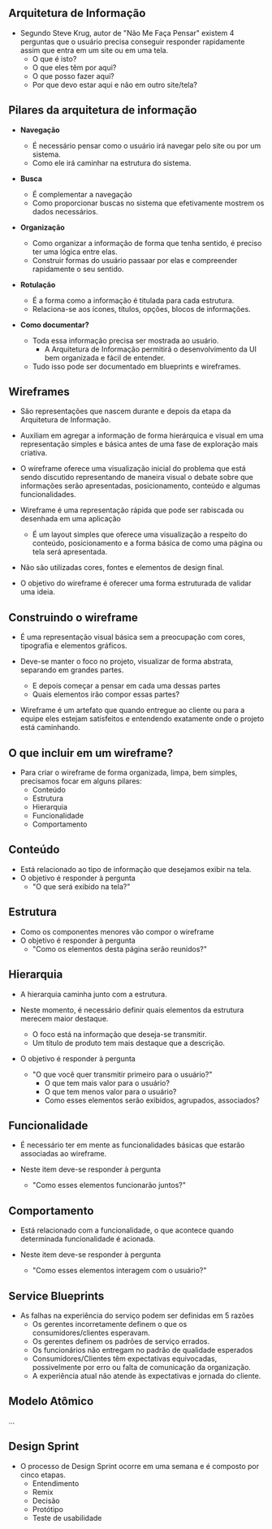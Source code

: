 ## Arquitetura de Informação

- Segundo Steve Krug, autor de "Não Me Faça Pensar" existem 4 perguntas que o usuário precisa conseguir responder rapidamente assim que entra em um site ou em uma tela.
    - O que é isto?
    - O que eles têm por aqui?
    - O que posso fazer aqui?
    - Por que devo estar aqui e não em outro site/tela?

## Pilares da arquitetura de informação

- **Navegação**
    - É necessário pensar como o usuário irá navegar pelo site ou por um sistema.
    - Como ele irá caminhar na estrutura do sistema.

- **Busca**
    - É complementar a navegação
    - Como proporcionar buscas no sistema que efetivamente mostrem os dados necessários.

- **Organização**
    - Como organizar a informação de forma que tenha sentido, é preciso ter uma lógica entre elas.
    - Construir formas do usuário passaar por elas e compreender rapidamente o seu sentido.

- **Rotulação**
    - É a forma como a informação é titulada para cada estrutura.
    - Relaciona-se aos ícones, títulos, opções, blocos de informações.

- **Como documentar?**
    - Toda essa informação precisa ser mostrada ao usuário.
        - A Arquitetura de Informação permitirá o desenvolvimento da UI bem organizada e fácil de entender.
    - Tudo isso pode ser documentado em blueprints e wireframes.

## Wireframes

- São representações que nascem durante e depois da etapa da Arquitetura de Informação.

- Auxiliam em agregar a informação de forma hierárquica e visual em uma representação simples e básica antes de uma fase de exploração mais criativa.

- O wireframe oferece uma visualização inicial do problema que está sendo discutido representando de maneira visual o debate sobre que informações serão apresentadas, posicionamento, conteúdo e algumas funcionalidades.

- Wireframe é uma representação rápida que pode ser rabiscada ou desenhada em uma aplicação
    - É um layout simples que oferece uma visualização a respeito do conteúdo, posicionamento e a forma básica de como uma página ou tela será apresentada.

- Não são utilizadas cores, fontes e elementos de design final.

- O objetivo do wireframe é oferecer uma forma estruturada de validar uma ideia.

## Construindo o wireframe

- É uma representação visual básica sem a preocupação com cores, tipografia e elementos gráficos.

- Deve-se manter o foco no projeto, visualizar de forma abstrata, separando em grandes partes.
    - E depois começar a pensar em cada uma dessas partes
    - Quais elementos irão compor essas partes?

- Wireframe é um artefato que quando entregue ao cliente ou para a equipe eles estejam satisfeitos e entendendo exatamente onde o projeto está caminhando.

## O que incluir em um wireframe?

- Para criar o wireframe de forma organizada, limpa, bem simples, precisamos focar em alguns pilares:
    - Conteúdo
    - Estrutura
    - Hierarquia
    - Funcionalidade
    - Comportamento

## Conteúdo

- Está relacionado ao tipo de informação que desejamos exibir na tela.
- O objetivo é responder à pergunta
    - "O que será exibido na tela?"

## Estrutura

- Como os componentes menores vão compor o wireframe
- O objetivo é responder à pergunta
    - "Como os elementos desta página serão reunidos?"

## Hierarquia

- A hierarquia caminha junto com a estrutura.

- Neste momento, é necessário definir quais elementos da estrutura merecem maior destaque.
    - O foco está na informação que deseja-se transmitir.
    - Um título de produto tem mais destaque que a descrição.

- O objetivo é responder à pergunta
    - "O que você quer transmitir primeiro para o usuário?"
        - O que tem mais valor para o usuário?
        - O que tem menos valor para o usuário?
        - Como esses elementos serão exibidos, agrupados, associados?

## Funcionalidade

- É necessário ter em mente as funcionalidades básicas que estarão associadas ao wireframe.

- Neste item deve-se responder à pergunta
    - "Como esses elementos funcionarão juntos?"

## Comportamento

- Está relacionado com a funcionalidade, o que acontece quando determinada funcionalidade é acionada.

- Neste item deve-se responder à pergunta
    - "Como esses elementos interagem com o usuário?"

## Service Blueprints

- As falhas na experiência do serviço podem ser definidas em 5 razões
    - Os gerentes incorretamente definem o que os consumidores/clientes esperavam.
    - Os gerentes definem os padrões de serviço errados.
    - Os funcionários não entregam no padrão de qualidade esperados
    - Consumidores/Clientes têm expectativas equivocadas, possivelmente por erro ou falta de comunicação da organização.
    - A experiência atual não atende às expectativas e jornada do cliente.

## Modelo Atômico
...

## Design Sprint

- O processo de Design Sprint ocorre em uma semana e é composto por cinco etapas.
    - Entendimento
    - Remix
    - Decisão
    - Protótipo
    - Teste de usabilidade